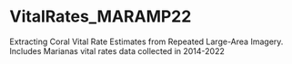 # VitalRates_MARAMP22
 Extracting Coral Vital Rate Estimates from Repeated Large-Area Imagery. Includes Marianas vital rates data collected in 2014-2022
